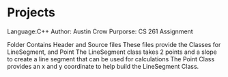 # Projects
Language:C++
Author: Austin Crow
Purporse: CS 261 Assignment


Folder Contains Header and Source files
These files provide the Classes for LineSegment, and Point
The LineSegment class takes 2 points and a slope to create a line segment that can be used for calculations
The Point Class provides an x and y coordinate to help build the LineSegment Class.
